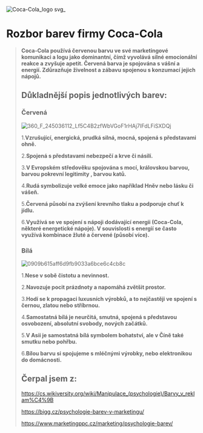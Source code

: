 ![Coca-Cola_logo svg_](https://github.com/user-attachments/assets/ed59dc2b-045a-410e-9e57-6534b4940c04)
# Rozbor barev firmy Coca-Cola
>**Coca-Cola používá červenou barvu ve své marketingové komunikaci a logu jako dominantní,
čímž vyvolává silné emocionální reakce a zvyšuje apetit. Červená barva je spojována s vášní a energií.
Zdůrazňuje živelnost a zábavu spojenou s konzumací jejich nápojů.**
>## Důkladnější popis jednotlivých barev:
>### Červená
>![360_F_245036112_Lf5C4B2zfWbVGoF1rHAj7IFdLFiSXDQj](https://github.com/user-attachments/assets/8ad7200b-2ac9-44af-81ef-9495a390053b)
>
>1.**Vzrušující, energická, prudká silná, mocná, spojená s představami ohně.**
>
>2.**Spojená s představami nebezpečí a krve či násilí.**
>
>3.**V Evropském středověku spojována s mocí, královskou barvou, barvou pokrevní legitimity , barvou katů.**
>
>4.**Rudá symbolizuje velké emoce jako například Hněv nebo lásku či vášeň.**
>
>5.**Červená působí na zvýšení krevního tlaku a podporuje chuť k jídlu.**
>
>6.**Využívá se ve spojení s nápoji dodávající energii (Coca-Cola, některé energetické nápoje). V souvislosti s energií se často využívá kombinace žluté a červené (působí více).**
>### Bílá
>![0909b615aff6d9fb9033a6bce6c4cb8c](https://github.com/user-attachments/assets/2cae328d-4642-4d72-b6d0-d2377d5f79a8)
>
>1.**Nese v sobě čistotu a nevinnost.**
>
>2.**Navozuje pocit prázdnoty a napomáhá zvětšit prostor.**
>
>3.**Hodí se k propagaci luxusních výrobků, a to nejčastěji ve spojení s černou, zlatou nebo stříbrnou.**
>
>4.**Samostatná bílá je neurčitá, smutná, spojená s představou osvobození, absolutní svobody, nových začátků.**
>
>5.**V Asii je samostatná bílá symbolem bohatství, ale v Číně také smutku nebo pohřbu.**
>
>6.**Bílou barvu si spojujeme s mléčnými výrobky, nebo elektronikou do domácnosti.**
>## Čerpal jsem z:
>
>https://cs.wikiversity.org/wiki/Manipulace_(psychologie)/Barvy_v_reklam%C4%9B
>
>https://bigg.cz/psychologie-barev-v-marketingu/
>
>https://www.marketingppc.cz/marketing/psychologie-barev/



